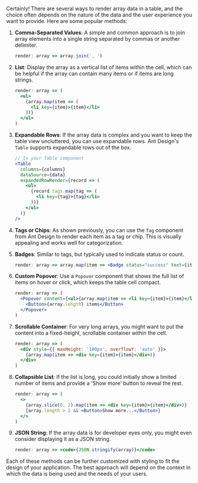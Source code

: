 Certainly! There are several ways to render array data in a table, and the choice often depends on the nature of the data and the user experience you want to provide. Here are some popular methods:

1. **Comma-Separated Values**: A simple and common approach is to join array elements into a single string separated by commas or another delimiter.

    ```jsx
    render: array => array.join(', ')
    ```

2. **List**: Display the array as a vertical list of items within the cell, which can be helpful if the array can contain many items or if items are long strings.

    ```jsx
    render: array => (
      <ul>
        {array.map(item => (
          <li key={item}>{item}</li>
        ))}
      </ul>
    )
    ```

3. **Expandable Rows**: If the array data is complex and you want to keep the table view uncluttered, you can use expandable rows. Ant Design's `Table` supports expandable rows out of the box.

    ```jsx
    // In your Table component
    <Table
      columns={columns}
      dataSource={data}
      expandedRowRender={record => (
        <ul>
          {record.tags.map(tag => (
            <li key={tag}>{tag}</li>
          ))}
        </ul>
      )}
    />
    ```

4. **Tags or Chips**: As shown previously, you can use the `Tag` component from Ant Design to render each item as a tag or chip. This is visually appealing and works well for categorization.

5. **Badges**: Similar to tags, but typically used to indicate status or count.

    ```jsx
    render: array => array.map(item => <Badge status="success" text={item} />)
    ```

6. **Custom Popover**: Use a `Popover` component that shows the full list of items on hover or click, which keeps the table cell compact.

    ```jsx
    render: array => (
      <Popover content={<ul>{array.map(item => <li key={item}>{item}</li>)}</ul>} title="Details">
        <Button>{array.length} items</Button>
      </Popover>
    )
    ```

7. **Scrollable Container**: For very long arrays, you might want to put the content into a fixed-height, scrollable container within the cell.

    ```jsx
    render: array => (
      <div style={{ maxHeight: '100px', overflowY: 'auto' }}>
        {array.map(item => <div key={item}>{item}</div>)}
      </div>
    )
    ```

8. **Collapsible List**: If the list is long, you could initially show a limited number of items and provide a 'Show more' button to reveal the rest.

    ```jsx
    render: array => (
      <>
        {array.slice(0, 2).map(item => <div key={item}>{item}</div>)}
        {array.length > 2 && <Button>Show more...</Button>}
      </>
    )
    ```

9. **JSON String**: If the array data is for developer eyes only, you might even consider displaying it as a JSON string.

    ```jsx
    render: array => <code>{JSON.stringify(array)}</code>
    ```

Each of these methods can be further customized with styling to fit the design of your application. The best approach will depend on the context in which the data is being used and the needs of your users.

